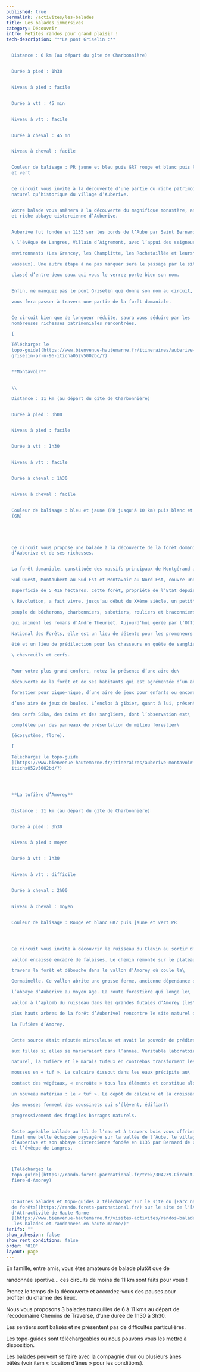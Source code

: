 ```yaml
---
published: true
permalink: /activites/les-balades
title: Les balades immersives
category: Découvrir
intro: Petites randos pour grand plaisir !
tech-description: "**Le pont Griselin :**


  Distance : 6 km (au départ du gîte de Charbonnière)


  Durée à pied : 1h30


  Niveau à pied : facile


  Durée à vtt : 45 min


  Niveau à vtt : facile


  Durée à cheval : 45 mn


  Niveau à cheval : facile


  Couleur de balisage : PR jaune et bleu puis GR7 rouge et blanc puis PR jaune
  et vert


  Ce circuit vous invite à la découverte d’une partie du riche patrimoine tant
  naturel qu’historique du village d’Auberive.


  Votre balade vous amènera à la découverte du magnifique monastère, ancienne
  et riche abbaye cistercienne d’Auberive.


  Auberive fut fondée en 1135 sur les bords de l’Aube par Saint Bernard et

  \ l’évêque de Langres, Villain d’Aigremont, avec l’appui des seigneurs\ 

  environnants (Les Grancey, les Champlitte, les Rochetaillée et leurs\ 

  vassaux). Une autre étape à ne pas manquer sera le passage par le site\ 

  classé d’entre deux eaux qui vous le verrez porte bien son nom.


  Enfin, ne manquez pas le pont Griselin qui donne son nom au circuit, et\ 

  vous fera passer à travers une partie de la forêt domaniale.


  Ce circuit bien que de longueur réduite, saura vous séduire par les
  nombreuses richesses patrimoniales rencontrées.

  [

  Téléchargez le
  topo-guide](https://www.bienvenue-hautemarne.fr/itineraires/auberive-le-pont-\
  griselin-pr-n-96-iticha052v5002bc/?)


  **Montavoir**


  \\

  Distance : 11 km (au départ du gîte de Charbonnière)


  Durée à pied : 3h00


  Niveau à pied : facile


  Durée à vtt : 1h30


  Niveau à vtt : facile


  Durée à cheval : 1h30


  Niveau à cheval : facile


  Couleur de balisage : bleu et jaune (PR jusqu'à 10 km) puis blanc et rouge
  (GR)





  Ce circuit vous propose une balade à la découverte de la forêt domaniale
  d’Auberive et de ses richesses.


  La forêt domaniale, constituée des massifs principaux de Montgérand au\ 

  Sud-Ouest, Montaubert au Sud-Est et Montavoir au Nord-Est, couvre une\ 

  superficie de 5 416 hectares. Cette forêt, propriété de l’Etat depuis la

  \ Révolution, a fait vivre, jusqu’au début du XXème siècle, un petit\ 

  peuple de bûcherons, charbonniers, sabotiers, rouliers et braconniers\ 

  qui animent les romans d’André Theuriet. Aujourd’hui gérée par l’Office\ 

  National des Forêts, elle est un lieu de détente pour les promeneurs en\ 

  été et un lieu de prédilection pour les chasseurs en quête de sangliers,

  \ chevreuils et cerfs.


  Pour votre plus grand confort, notez la présence d’une aire de\ 

  découverte de la forêt et de ses habitants qui est agrémentée d’un abri\ 

  forestier pour pique-nique, d’une aire de jeux pour enfants ou encore\ 

  d’une aire de jeux de boules. L’enclos à gibier, quant à lui, présente\ 

  des cerfs Sika, des daims et des sangliers, dont l’observation est\ 

  complétée par des panneaux de présentation du milieu forestier\ 

  (écosystème, flore).

  [

  Téléchargez le topo-guide
  ](https://www.bienvenue-hautemarne.fr/itineraires/auberive-montavoir-pr-n-96-\
  iticha052v5002bd/?)




  **La tufière d’Amorey**


  Distance : 11 km (au départ du gîte de Charbonnière)


  Durée à pied : 3h30


  Niveau à pied : moyen


  Durée à vtt : 1h30


  Niveau à vtt : difficile


  Durée à cheval : 2h00


  Niveau à cheval : moyen


  Couleur de balisage : Rouge et blanc GR7 puis jaune et vert PR




  Ce circuit vous invite à découvrir le ruisseau du Clavin au sortir d’un\ 

  vallon encaissé encadré de falaises. Le chemin remonte sur le plateau à\ 

  travers la forêt et débouche dans le vallon d’Amorey où coule la\ 

  Germainelle. Ce vallon abrite une grosse ferme, ancienne dépendance de\ 

  l’abbaye d’Auberive au moyen âge. La route forestière qui longe le\ 

  vallon à l’aplomb du ruisseau dans les grandes futaies d’Amorey (les\ 

  plus hauts arbres de la forêt d’Auberive) rencontre le site naturel de\ 

  la Tufière d’Amorey.


  Cette source était réputée miraculeuse et avait le pouvoir de prédire\ 

  aux filles si elles se marieraient dans l’année. Véritable laboratoire\ 

  naturel, la tufière et le marais tufeux en contrebas transforment les\ 

  mousses en « tuf ». Le calcaire dissout dans les eaux précipite au\ 

  contact des végétaux, « encroûte » tous les éléments et constitue alors\ 

  un nouveau matériau : le « tuf ». Le dépôt du calcaire et la croissance\ 

  des mousses forment des coussinets qui s’élèvent, édifiant\ 

  progressivement des fragiles barrages naturels.


  Cette agréable ballade au fil de l’eau et à travers bois vous offrira au
  final une belle échappée paysagère sur la vallée de l’Aube, le village
  d’Auberive et son abbaye cistercienne fondée en 1135 par Bernard de Clairvaux
  et l’évêque de Langres.



  [Téléchargez le
  topo-guide](https://rando.forets-parcnational.fr/trek/304239-Circuit-de-la-tu\
  fiere-d-Amorey)



  D'autres balades et topo-guides à télécharger sur le site du [Parc national
  de forêts](https://rando.forets-parcnational.fr/) sur le site de l'[Agence
  d'Attractivité de Haute-Marne
  ](https://www.bienvenue-hautemarne.fr/visites-activites/randos-balades/toutes\
  -les-balades-et-randonnees-en-haute-marne/)"
tarifs: ""
show_adhesion: false
show_rent_conditions: false
order: "010"
layout: page
---
```

En famille, entre amis, vous êtes amateurs de balade plutôt que de 

randonnée sportive… ces circuits de moins de 11 km sont faits pour vous !

 Prenez le temps de la découverte et accordez-vous des pauses pour profiter du charme des lieux.

Nous vous proposons 3 balades tranquilles de 6 à 11 kms au départ de l'écodomaine Chemins de Traverse, d’une durée de 1h30 à 3h30.

Les sentiers sont balisés et ne présentent pas de difficultés particulières.

Les topo-guides sont téléchargeables ou nous pouvons vous les mettre à disposition.

Les balades peuvent se faire avec la compagnie d’un ou plusieurs ânes bâtés (voir item « location d’ânes » pour les conditions).
